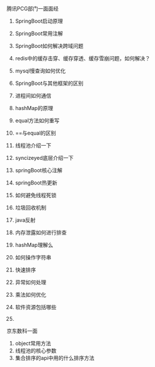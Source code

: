 ﻿腾讯PCG部门一面面经
1. SpringBoot启动原理
2. SpringBoot常用注解
3. SpringBoot如何解决跨域问题
4. redis中的缓存击穿、缓存穿透、缓存雪崩问题，如何解决？
5. mysql慢查询如何优化
6. SpringBoot与其他框架的区别
7. 进程间如何通信
8. hashMap的原理
9. equal方法如何重写
10. ==与equal的区别 
11. 线程池介绍一下
12. syncizeyed底层介绍一下
13. springBoot核心注解
14. springBoot热更新
15. 如何避免线程死锁
16. 垃圾回收机制
17. java反射
18. 内存泄露如何进行排查
19. hashMap理解么
20. 如何操作字符串
21. 快速排序

22. 异常如何处理
23. 乘法如何优化
24. 软件资源包括哪些
25. 

 京东数科一面
 1. object常用方法
 2. 线程池的核心参数
 3. 集合排序的api中用的什么排序方法

